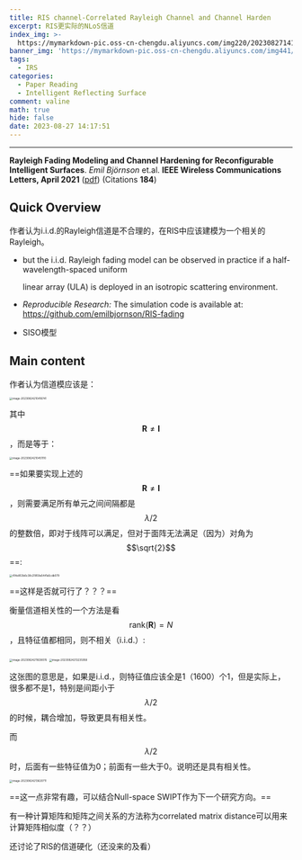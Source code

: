 ```yaml
---
title: RIS channel-Correlated Rayleigh Channel and Channel Harden
excerpt: RIS更实际的NLoS信道
index_img: >-
  https://mymarkdown-pic.oss-cn-chengdu.aliyuncs.com/img220/202308271417281.jpeg
banner_img: 'https://mymarkdown-pic.oss-cn-chengdu.aliyuncs.com/img441/1638523690670.jpg'
tags:
  - IRS
categories:
  - Paper Reading
  - Intelligent Reflecting Surface 
comment: valine
math: true
hide: false
date: 2023-08-27 14:17:51
---
```


-------------------------------------

**Rayleigh Fading Modeling and Channel Hardening for Reconfigurable Intelligent Surfaces**.  *Emil Björnson* et.al.  **IEEE Wireless Communications Letters, April 2021**  ([pdf](https://ieeexplore.ieee.org/document/9300189))  (Citations **184**)

## Quick Overview

作者认为i.i.d.的Rayleigh信道是不合理的，在RIS中应该建模为一个相关的Rayleigh。

- but the i.i.d. Rayleigh fading model can be observed in practice if a half-wavelength-spaced uniform

  linear array (ULA) is deployed in an isotropic scattering environment.

- *Reproducible Research:* The simulation code is available at: https://github.com/emilbjornson/RIS-fading
- SISO模型

## Main content

作者认为信道模应该是：

<img src="https://mymarkdown-pic.oss-cn-chengdu.aliyuncs.com/img220/202308271417251.png" alt="image-20230824210416741" style="zoom:33%;" />

其中$$\mathbf{R}\neq\mathbf{I}$$，而是等于：

<img src="https://mymarkdown-pic.oss-cn-chengdu.aliyuncs.com/img220/202308271417406.png" alt="image-20230824210451110" style="zoom:33%;" />

==如果要实现上述的$$\mathbf{R}\neq\mathbf{I}$$，则需要满足所有单元之间间隔都是$$\lambda/2$$的整数倍，即对于线阵可以满足，但对于面阵无法满足（因为）对角为$$\sqrt{2}$$==:

<img src="https://mymarkdown-pic.oss-cn-chengdu.aliyuncs.com/img220/202308271417281.jpeg" alt="414e853b6c38c21859a5441a5cdb079" style="zoom:33%;" />

==这样是否就可行了？？？==





衡量信道相关性的一个方法是看$$\text{rank}(\mathbf{R})=N$$，且特征值都相同，则不相关（i.i.d.）:

<img src="https://mymarkdown-pic.oss-cn-chengdu.aliyuncs.com/img220/202308271417372.png" alt="image-20230824211639076" style="zoom:33%;" />





<img src="https://mymarkdown-pic.oss-cn-chengdu.aliyuncs.com/img220/202308271417327.png" alt="image-20230824213235958" style="zoom:33%;" />

这张图的意思是，如果是i.i.d.，则特征值应该全是1（1600）个1，但是实际上，很多都不是1，特别是间距小于$$\lambda/2$$的时候，耦合增加，导致更具有相关性。

而$$\lambda/2$$时，后面有一些特征值为0；前面有一些大于0。说明还是具有相关性。





<img src="https://mymarkdown-pic.oss-cn-chengdu.aliyuncs.com/img220/202308271417365.png" alt="image-20230824213620711" style="zoom:33%;" />

==这一点非常有趣，可以结合Null-space SWIPT作为下一个研究方向。==



有一种计算矩阵和矩阵之间关系的方法称为correlated matrix distance可以用来计算矩阵相似度（？？）



还讨论了RIS的信道硬化（还没来的及看）
